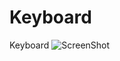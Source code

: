 # Keyboard
Keyboard
![ScreenShot](https://raw.githubusercontent.com/Sambrax/Keyboard/master/keyboard.png)
